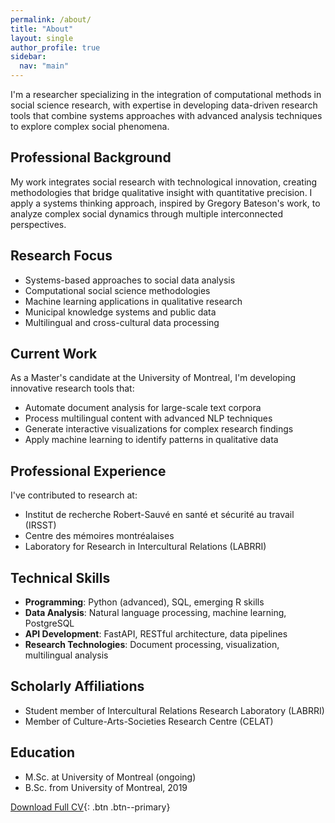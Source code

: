 ```yaml
---
permalink: /about/
title: "About"
layout: single
author_profile: true
sidebar:
  nav: "main"
---
```


I'm a researcher specializing in the integration of computational methods in social science research, with expertise in developing data-driven research tools that combine systems approaches with advanced analysis techniques to explore complex social phenomena.

## Professional Background

My work integrates social research with technological innovation, creating methodologies that bridge qualitative insight with quantitative precision. I apply a systems thinking approach, inspired by Gregory Bateson's work, to analyze complex social dynamics through multiple interconnected perspectives.

## Research Focus

- Systems-based approaches to social data analysis
- Computational social science methodologies
- Machine learning applications in qualitative research
- Municipal knowledge systems and public data
- Multilingual and cross-cultural data processing

## Current Work

As a Master's candidate at the University of Montreal, I'm developing innovative research tools that:
- Automate document analysis for large-scale text corpora
- Process multilingual content with advanced NLP techniques
- Generate interactive visualizations for complex research findings
- Apply machine learning to identify patterns in qualitative data

## Professional Experience

I've contributed to research at:
- Institut de recherche Robert-Sauvé en santé et sécurité au travail (IRSST)
- Centre des mémoires montréalaises
- Laboratory for Research in Intercultural Relations (LABRRI)

## Technical Skills

- **Programming**: Python (advanced), SQL, emerging R skills
- **Data Analysis**: Natural language processing, machine learning, PostgreSQL
- **API Development**: FastAPI, RESTful architecture, data pipelines
- **Research Technologies**: Document processing, visualization, multilingual analysis

## Scholarly Affiliations

- Student member of Intercultural Relations Research Laboratory (LABRRI)
- Member of Culture-Arts-Societies Research Centre (CELAT)

## Education

* M.Sc. at University of Montreal (ongoing)
* B.Sc. from University of Montreal, 2019

[Download Full CV](/assets/cv/nicolas-arias-garcia-cv.pdf){: .btn .btn--primary}